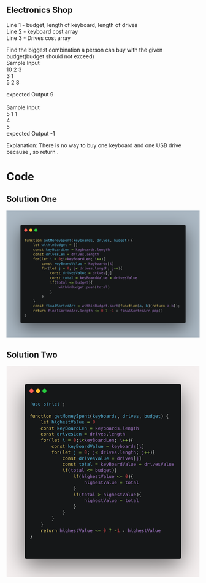 ## Electronics Shop


Line 1 - budget, length of keyboard, length of drives<br />
Line 2 - keyboard cost array<br />
Line 3 - Drives cost array

Find the biggest combination a person can buy with the given budget(budget should not exceed)<br />
Sample Input<br />
10 2 3<br />
3 1<br />
5 2 8

expected Output 9
<br />
<br />
Sample Input<br />
5 1 1<br />
4<br />
5
<br />
expected Output -1
<br />

Explanation: 
There is no way to buy one keyboard and one USB drive because , so return .

# Code
## Solution One
![Electronics shop solution One](./solution1.png)

## Solution Two
![Electronics shop solution Two](./solution2.png)